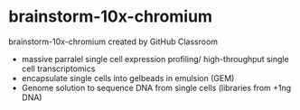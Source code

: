 # brainstorm-10x-chromium
brainstorm-10x-chromium created by GitHub Classroom

* massive parralel single cell expression profiling/ high-throughput single cell transcriptomics
* encapsulate single cells into gelbeads in emulsion (GEM)
* Genome solution to sequence DNA from single cells (libraries from +1ng DNA)
